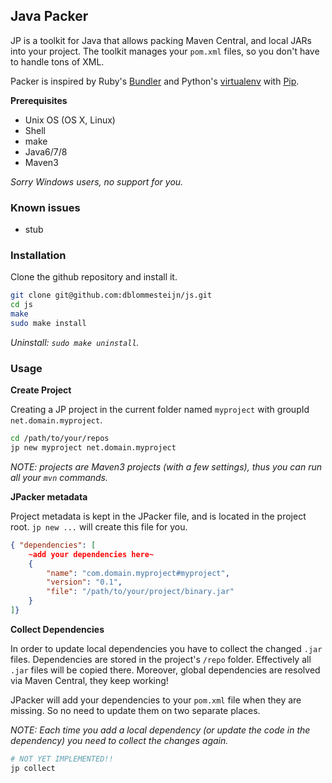 ## Java Packer

JP is a toolkit for Java that allows packing Maven Central, and local JARs into your project. The toolkit manages your `pom.xml` files, so you don't have to handle tons of XML.

Packer is inspired by Ruby's [Bundler](http://bundler.io/) and Python's [virtualenv](https://virtualenv.readthedocs.org/en/latest/) with [Pip](https://pip.readthedocs.org/en/latest/).

**Prerequisites**

* Unix OS (OS X, Linux)
* Shell
* make
* Java6/7/8
* Maven3

*Sorry Windows users, no support for you.*


### Known issues

* stub


### Installation

Clone the github repository and install it.

```bash
git clone git@github.com:dblommesteijn/js.git
cd js
make
sudo make install
```

*Uninstall: `sudo make uninstall`.*


### Usage

**Create Project**

Creating a JP project in the current folder named `myproject` with groupId `net.domain.myproject`.

```bash
cd /path/to/your/repos
jp new myproject net.domain.myproject
```

*NOTE: projects are Maven3 projects (with a few settings), thus you can run all your `mvn` commands.*

**JPacker metadata**

Project metadata is kept in the JPacker file, and is located in the project root. `jp new ...` will create this file for you.

```json
{ "dependencies": [
	~add your dependencies here~
	{
		"name": "com.domain.myproject#myproject",
		"version": "0.1",
		"file": "/path/to/your/project/binary.jar"
	}
]}
```

**Collect Dependencies**

In order to update local dependencies you have to collect the changed `.jar` files. Dependencies are stored in the project's `/repo` folder. Effectively all `.jar` files will be copied there. Moreover, global dependencies are resolved via Maven Central, they keep working! 

JPacker will add your dependencies to your `pom.xml` file when they are missing. So no need to update them on two separate places.

*NOTE: Each time you add a local dependency (or update the code in the dependency) you need to collect the changes again.*

```bash
# NOT YET IMPLEMENTED!!
jp collect
```





